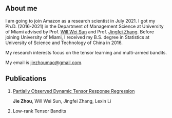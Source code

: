 ## About me

I am going to join Amazon as a research scientist in July 2021. I got my Ph.D. (2016-2021) in the Department of Management Science at University of Miami advised by Prof. 
[Will Wei Sun](https://web.ics.purdue.edu/~sun244/) and Prof. [Jingfei Zhang](https://people.miami.edu/profile/ezhang@bus.miami.edu). Before joining University of Miami, I received my B.S. degree in Statistics at University of Science and Technology of China in 2016.

My research interests focus on the tensor learning and multi-armed bandits. 

My email is jiezhoumao@gmail.com.

## Publications
1. [Partially Observed Dynamic Tensor Response Regression](https://arxiv.org/abs/2002.09735)

   **Jie Zhou**, Will Wei Sun, Jingfei Zhang, Lexin Li

2. Low-rank Tensor Bandits
 


